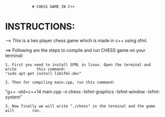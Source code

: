				# CHESS GAME IN C++ 

# INSTRUCTIONS:

--> This is a two player chess game which is made in c++ using sfml. 

==> Following are the steps to compile and run CHESS game on your terminal:

	1. First you need to install SFML in linux. Open the terminal and write 		this command:
	"sudo apt-get install libsfml-dev"

	2. Then for compiling main.cpp, run this command:
   "g++ -std=c++14 main.cpp -o chess -lsfml-graphics -lsfml-window -lsfml-system"

	3. Now finally we will write "./chess" in the terminal and the game will  		run.



